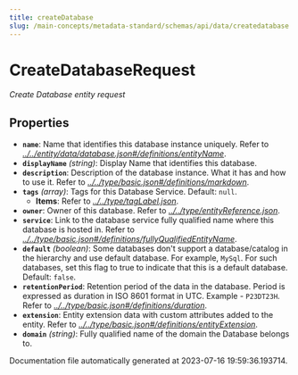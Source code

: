 ```yaml
---
title: createDatabase
slug: /main-concepts/metadata-standard/schemas/api/data/createdatabase
---
```


# CreateDatabaseRequest

*Create Database entity request*

## Properties

- **`name`**: Name that identifies this database instance uniquely. Refer to *[../../entity/data/database.json#/definitions/entityName](#/../entity/data/database.json#/definitions/entityName)*.
- **`displayName`** *(string)*: Display Name that identifies this database.
- **`description`**: Description of the database instance. What it has and how to use it. Refer to *[../../type/basic.json#/definitions/markdown](#/../type/basic.json#/definitions/markdown)*.
- **`tags`** *(array)*: Tags for this Database Service. Default: `null`.
  - **Items**: Refer to *[../../type/tagLabel.json](#/../type/tagLabel.json)*.
- **`owner`**: Owner of this database. Refer to *[../../type/entityReference.json](#/../type/entityReference.json)*.
- **`service`**: Link to the database service fully qualified name where this database is hosted in. Refer to *[../../type/basic.json#/definitions/fullyQualifiedEntityName](#/../type/basic.json#/definitions/fullyQualifiedEntityName)*.
- **`default`** *(boolean)*: Some databases don't support a database/catalog in the hierarchy and use default database. For example, `MySql`. For such databases, set this flag to true to indicate that this is a default database. Default: `false`.
- **`retentionPeriod`**: Retention period of the data in the database. Period is expressed as duration in ISO 8601 format in UTC. Example - `P23DT23H`. Refer to *[../../type/basic.json#/definitions/duration](#/../type/basic.json#/definitions/duration)*.
- **`extension`**: Entity extension data with custom attributes added to the entity. Refer to *[../../type/basic.json#/definitions/entityExtension](#/../type/basic.json#/definitions/entityExtension)*.
- **`domain`** *(string)*: Fully qualified name of the domain the Database belongs to.


Documentation file automatically generated at 2023-07-16 19:59:36.193714.
